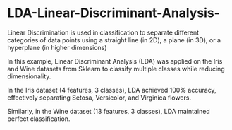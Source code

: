 # LDA-Linear-Discriminant-Analysis-

Linear Discrimination is used in classification to separate different categories of data points using a straight line (in 2D), a plane (in 3D), or a hyperplane (in higher dimensions)

In this example, Linear Discriminant Analysis (LDA) was applied on the Iris and Wine datasets from Sklearn to classify multiple classes while reducing dimensionality. 

In the Iris dataset (4 features, 3 classes), LDA achieved 100% accuracy, effectively separating Setosa, Versicolor, and Virginica flowers. 

Similarly, in the Wine dataset (13 features, 3 classes), LDA maintained perfect classification.
